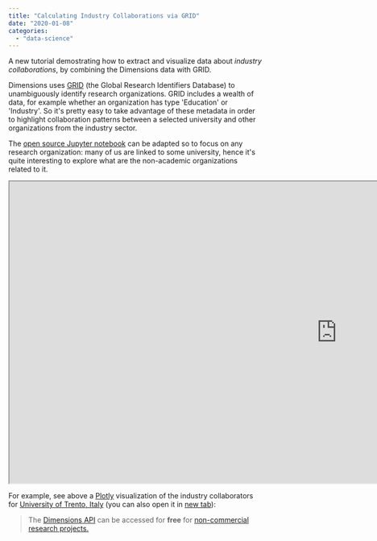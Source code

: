 ```yaml
---
title: "Calculating Industry Collaborations via GRID"
date: "2020-01-08"
categories: 
  - "data-science"
---
```


A new tutorial demostrating how to extract and visualize data about _industry collaborations_, by combining the Dimensions data with GRID.

Dimensions uses [GRID](https://grid.ac/) (the Global Research Identifiers Database) to unambiguously identify research organizations. GRID includes a wealth of data, for example whether an organization has type 'Education' or 'Industry'. So it's pretty easy to take advantage of these metadata in order to highlight collaboration patterns between a selected university and other organizations from the industry sector.

The [open source Jupyter notebook](https://api-lab.dimensions.ai/cookbooks/8-organizations/2-Industry-Collaboration.html) can be adapted so to focus on any research organization: many of us are linked to some university, hence it's quite interesting to explore what are the non-academic organizations related to it.

<iframe src="http://static.michelepasin.org/dsl/dataviz/2-Industry-Collaboration/5.html" width="1300px" height="600px" frameborder="1"></iframe>

For example, see above a [Plotly](https://plot.ly/python/) visualization of the industry collaborators for [University of Trento, Italy](https://grid.ac/institutes/grid.11696.39) (you can also open it in [new tab](http://static.michelepasin.org/dsl/dataviz/2-Industry-Collaboration/5.html)):

> The [Dimensions API](https://www.dimensions.ai/dimensions-apis/) can be accessed for **free** for [non-commercial research projects.](https://www.dimensions.ai/scientometric-research/)
